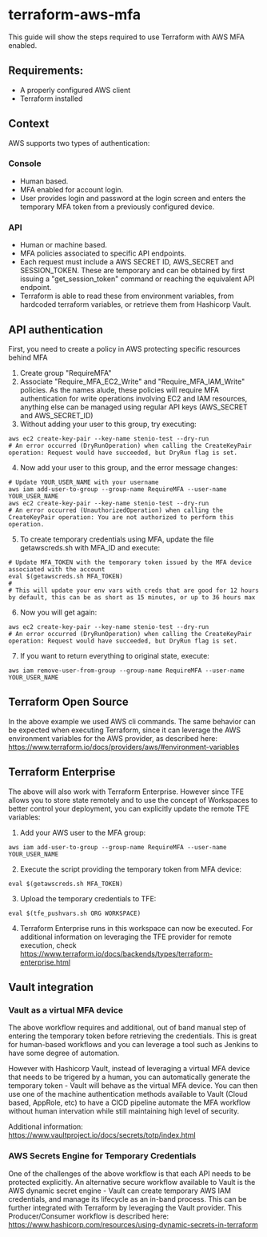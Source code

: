 # terraform-aws-mfa
This guide will show the steps required to use Terraform with AWS MFA enabled.

## Requirements:
- A properly configured AWS client
- Terraform installed 

## Context
AWS supports two types of authentication:

### Console
- Human based. 
- MFA enabled for account login.
- User provides login and password at the login screen and enters the temporary MFA token from a previously configured device.

### API 
- Human or machine based. 
- MFA policies associated to specific API endpoints.
- Each request must include a AWS SECRET ID, AWS_SECRET and SESSION_TOKEN. These are temporary and can be obtained by first issuing a "get_session_token" command or reaching the equivalent API endpoint.
- Terraform is able to read these from environment variables, from hardcoded terraform variables, or retrieve them from Hashicorp Vault.

## API authentication

First, you need to create a policy in AWS protecting specific resources behind MFA

1. Create group "RequireMFA"
2. Associate "Require_MFA_EC2_Write" and "Require_MFA_IAM_Write" policies. As the names alude, these policies will require MFA authentication for write operations involving EC2 and IAM resources, anything else can be managed using regular API keys (AWS_SECRET and AWS_SECRET_ID)
3. Without adding your user to this group, try executing:
```
aws ec2 create-key-pair --key-name stenio-test --dry-run
# An error occurred (DryRunOperation) when calling the CreateKeyPair operation: Request would have succeeded, but DryRun flag is set.
```
4. Now add your user to this group, and the error message changes:
```
# Update YOUR_USER_NAME with your username
aws iam add-user-to-group --group-name RequireMFA --user-name YOUR_USER_NAME
aws ec2 create-key-pair --key-name stenio-test --dry-run
# An error occurred (UnauthorizedOperation) when calling the CreateKeyPair operation: You are not authorized to perform this operation.
```
5. To create temporary credentials using MFA, update the file getawscreds.sh with MFA_ID and execute:
```
# Update MFA_TOKEN with the temporary token issued by the MFA device associated with the account
eval $(getawscreds.sh MFA_TOKEN)
#
# This will update your env vars with creds that are good for 12 hours by default, this can be as short as 15 minutes, or up to 36 hours max
``` 
6. Now you will get again:
```
aws ec2 create-key-pair --key-name stenio-test --dry-run
# An error occurred (DryRunOperation) when calling the CreateKeyPair operation: Request would have succeeded, but DryRun flag is set.
```
7. If you want to return everything to original state, execute:
```
aws iam remove-user-from-group --group-name RequireMFA --user-name YOUR_USER_NAME
```

## Terraform Open Source
In the above example we used AWS cli commands. The same behavior can be expected when executing Terraform, since it can leverage the AWS environment variables for the AWS provider, as described here: https://www.terraform.io/docs/providers/aws/#environment-variables 

## Terraform Enterprise
The above will also work with Terraform Enterprise. However since TFE allows you to store state remotely and to use the concept of Workspaces to better control your deployment, you can explicitly update the remote TFE variables:

1. Add your AWS user to the MFA group:
```
aws iam add-user-to-group --group-name RequireMFA --user-name YOUR_USER_NAME
```
2. Execute the script providing the temporary token from MFA device:
```
eval $(getawscreds.sh MFA_TOKEN)
``` 
3. Upload the temporary credentials to TFE:
```
eval $(tfe_pushvars.sh ORG WORKSPACE)
```
4. Terraform Enterprise runs in this workspace can now be executed. For additional information on leveraging the TFE provider for remote execution, check https://www.terraform.io/docs/backends/types/terraform-enterprise.html

## Vault integration
### Vault as a virtual MFA device
The above workflow requires and additional, out of band manual step of entering the temporary token before retrieving the credentials. This is great for human-based workflows and you can leverage a tool such as Jenkins to have some degree of automation.

However with Hashicorp Vault, instead of leveraging a virtual MFA device that needs to be trigered by a human, you can automatically generate the temporary token - Vault will behave as the virtual MFA device. You can then use one of the machine authentication methods available to Vault (Cloud based, AppRole, etc) to have a CICD pipeline automate the MFA workflow without human intervation while still maintaining high level of security.

Additional information: https://www.vaultproject.io/docs/secrets/totp/index.html

### AWS Secrets Engine for Temporary Credentials
One of the challenges of the above workflow is that each API needs to be protected explicitly. An alternative secure workflow available to Vault is the AWS dynamic secret engine - Vault can create temporary AWS IAM credentials, and manage its lifecycle as an in-band process. This can be further integrated with Terraform by leveraging the Vault provider. This Producer/Consumer workflow is described here: https://www.hashicorp.com/resources/using-dynamic-secrets-in-terraform
